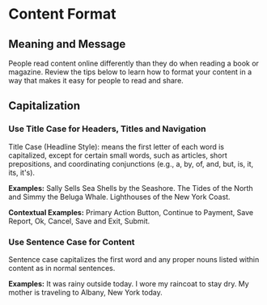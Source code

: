 
# Content Format

## Meaning and Message

People read content online differently than they do when reading a book or magazine. Review the tips below to learn how to format your content in a way that makes it easy for people to read and share.

## Capitalization

### Use Title Case for Headers, Titles and Navigation

Title Case (Headline Style): means the first letter of each word is capitalized, except for certain small words, such as articles, short prepositions, and coordinating conjunctions  (e.g., a, by, of, and, but, is, it, its, it's).

**Examples:** Sally Sells Sea Shells by the Seashore. The Tides of the North and Simmy the Beluga Whale.  Lighthouses of the New York Coast.

**Contextual Examples:** Primary Action Button, Continue to Payment, Save Report, Ok, Cancel, Save and Exit, Submit.

### Use Sentence Case for Content

Sentence case capitalizes the first word and any proper nouns listed within content as in normal sentences.

**Examples:** It was rainy outside today. I wore my raincoat to stay dry. My mother is traveling to Albany, New York today.